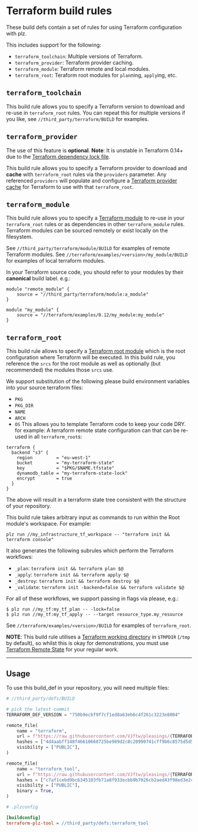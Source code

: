 Terraform build rules
=====================

These build defs contain a set of rules for using Terraform configuration with plz. 

This includes support for the following:
 * `terraform_toolchain`: Multiple versions of Terraform.
 * `terraform_provider`: Terraform provider caching.
 * `terraform_module`: Terraform remote and local modules.
 * `terraform_root`: Teraform root modules for `plan`ning, `apply`ing, etc.

## `terraform_toolchain`

This build rule allows you to specify a Terraform version to download and re-use in `terraform_root` rules. You can repeat this for multiple versions if you like, see `//third_party/terraform/BUILD` for examples.

## `terraform_provider`

The use of this feature is **optional**. **Note**: It is unstable in Terraform 0.14+ due to the [Terraform dependency lock file](https://www.terraform.io/docs/language/dependency-lock.html).

This build rule allows you to specify a Terraform provider to download and **cache** with `terraform_root` rules via the `providers` parameter. Any referenced `providers` will populate and configure a [Terraform provider cache](https://www.terraform.io/docs/cli/config/config-file.html#provider-plugin-cache) for Terraform to use with that `terraform_root`. 

## `terraform_module`

This build rule allows you to specify a [Terraform module](https://www.terraform.io/docs/language/modules/index.html) to re-use in your `terraform_root` rules or as dependencies in other `terraform_module` rules. Terraform modules can be sourced remotely or exist locally on the filesystem. 

See `//third_party/terraform/module/BUILD` for examples of remote Terraform modules.
See `//terraform/examples/<version>/my_module/BUILD` for examples of local terraform modules.

In your Terraform source code, you should refer to your modules by their **canonical** build label. e.g.:

```
module "remote_module" {
    source = "//third_party/terraform/module:a_module"
}

module "my_module" {
    source = "//terraform/examples/0.12/my_module:my_module"
}
``` 

## `terraform_root`

This build rule allows to specify a [Terraform root module](https://www.terraform.io/docs/language/modules/index.html#the-root-module) which is the root configuration where Terraform will be executed. In this build rule, you reference the `srcs` for the root module as well as optionally (but recommended) the modules those `srcs` use.

We support substitution of the following please build environment variables into your source terraform files:
 - `PKG`
 - `PKG_DIR`
 - `NAME`
 - `ARCH`
 - `OS` 
This allows you to template Terraform code to keep your code DRY. for example: A terraform remote state configuration can that can be re-used in all `terraform_root`s:
```
terraform {
  backend "s3" {
    region         = "eu-west-1"
    bucket         = "my-terraform-state"
    key            = "$PKG/$NAME.tfstate"
    dynamodb_table = "my-terraform-state-lock"
    encrypt        = true
  }
}
```
The above will result in a terraform state tree consistent with the structure of your repository.

This build rule takes arbitrary input as commands to run within the Root module's workspace. For example:
```
plz run //my_infrastructure_tf_workspace -- "terraform init && terraform console"
```

It also generates the following subrules which perform the Terraform workflows:
 * `_plan`: `terraform init && terraform plan $@`
 * `_apply`: `terraform init && terraform apply $@`
 * `_destroy`: `terraform init && terraform destroy $@`
 * `_validate`: `terraform init -backend=false && terraform validate $@`

For all of these workflows, we support passing in flags via please, e.g.:
```
$ plz run //my_tf:my_tf_plan -- -lock=false
$ plz run //my_tf:my_tf_apply -- --target resource_type.my_resource
```

See `//terraform/examples/<version>/BUILD` for examples of `terraform_root`. 

**NOTE**: This build rule utilises a [Terraform working directory](https://www.terraform.io/docs/cli/init/index.html) in `$TMPDIR` (`/tmp` by default), so whilst this is okay for demonstrations, you must use [Terraform Remote State](https://www.terraform.io/docs/language/state/remote.html) for your regular work. 

---

## Usage

To use this build_def in your repository, you will need multiple files:
```python
# //third_party/defs/BUILD

# pick the latest commit
TERRAFORM_DEF_VERSION = "750b9ecbf9f7cf1ed8a63eb6c4f261c3223e8004"

remote_file(
    name = "terraform",
    url = f"https://raw.githubusercontent.com/VJftw/pleasings/{TERRAFORM_DEF_VERSION}/terraform/terraform.build_defs",
    hashes = ["4d4aabff148f46610668725be989d2c8c20990741cff9b6c8575d5d530be004a"],
    visibility = ["PUBLIC"],
)

remote_file(
    name = "terraform_tool",
    url = f"https://raw.githubusercontent.com/VJftw/pleasings/{TERRAFORM_DEF_VERSION}/terraform/scripts/terraform.sh",
    hashes = ["c7af1cebd9bc6345103fb71a8f933ecbb9b7026cb2aed43f98ed3e2c5da79559"],
    visibility = ["PUBLIC"],
    binary = True,
)
```

```ini
# .plzconfig

[buildconfig]
terraform-plz-tool = //third_party/defs:terraform_tool
```
